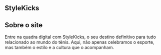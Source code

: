 ## StyleKicks

## Sobre o site

Entre na quadra digital com StyleKicks, o seu destino definitivo para tudo
relacionado ao mundo do tênis. Aqui, não apenas celebramos o esporte,
mas também o estilo e a cultura que o acompanham.